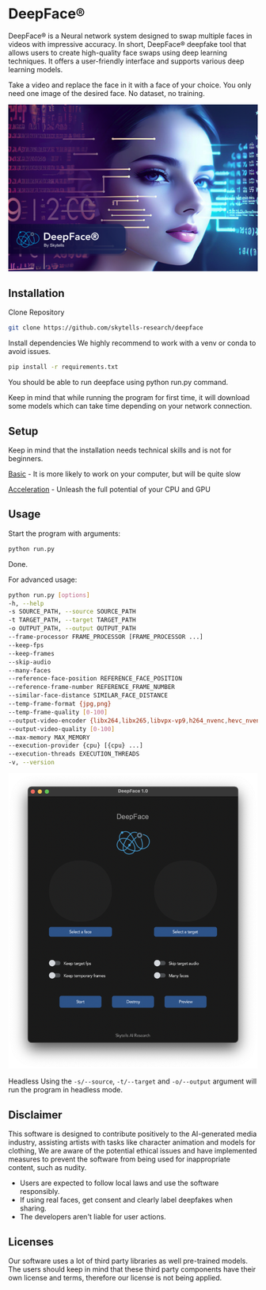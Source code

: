 # DeepFace®
DeepFace® is a Neural network system designed to swap multiple faces in videos with impressive accuracy.
In short, DeepFace® deepfake tool that allows users to create high-quality face swaps using deep learning techniques. It offers a user-friendly interface and supports various deep learning models.

Take a video and replace the face in it with a face of your choice.
You only need one image of the desired face. No dataset, no training.

![DeepFace](https://raw.githubusercontent.com/skytells-research/DeepFace/main/assets/Deepface.png)


## Installation

Clone Repository

```sh
git clone https://github.com/skytells-research/deepface
```


Install dependencies
We highly recommend to work with a venv or conda to avoid issues.

```sh
pip install -r requirements.txt
```

You should be able to run deepface using python run.py command. 

Keep in mind that while running the program for first time, it will download some models which can take time depending on your network connection.

## Setup
Keep in mind that the installation needs technical skills and is not for beginners.

[Basic](https://github.com/skytells-research/DeepFace/blob/main/docs/setup.md) - It is more likely to work on your computer, but will be quite slow

[Acceleration](https://github.com/skytells-research/DeepFace/blob/main/docs/Acceleration.md) - Unleash the full potential of your CPU and GPU

## Usage
Start the program with arguments:
```sh
python run.py 
```
Done.


For advanced usage:

```sh
python run.py [options]
-h, --help                                                                 show this help message and exit
-s SOURCE_PATH, --source SOURCE_PATH                                       select an source image
-t TARGET_PATH, --target TARGET_PATH                                       select an target image or video
-o OUTPUT_PATH, --output OUTPUT_PATH                                       select output file or directory
--frame-processor FRAME_PROCESSOR [FRAME_PROCESSOR ...]                    frame processors (choices: face_swapper, face_enhancer, ...)
--keep-fps                                                                 keep target fps
--keep-frames                                                              keep temporary frames
--skip-audio                                                               skip target audio
--many-faces                                                               process every face
--reference-face-position REFERENCE_FACE_POSITION                          position of the reference face
--reference-frame-number REFERENCE_FRAME_NUMBER                            number of the reference frame
--similar-face-distance SIMILAR_FACE_DISTANCE                              face distance used for recognition
--temp-frame-format {jpg,png}                                              image format used for frame extraction
--temp-frame-quality [0-100]                                               image quality used for frame extraction
--output-video-encoder {libx264,libx265,libvpx-vp9,h264_nvenc,hevc_nvenc}  encoder used for the output video
--output-video-quality [0-100]                                             quality used for the output video
--max-memory MAX_MEMORY                                                    maximum amount of RAM in GB
--execution-provider {cpu} [{cpu} ...]                                     available execution provider (choices: cpu, ...)
--execution-threads EXECUTION_THREADS                                      number of execution threads
-v, --version                                                              show program's version number and exit
```

![DeepFace](https://raw.githubusercontent.com/skytells-research/DeepFace/main/assets/screenshot.png)


Headless
Using the `-s/--source`, `-t/--target` and `-o/--output` argument will run the program in headless mode.

## Disclaimer
This software is designed to contribute positively to the AI-generated media industry, assisting artists with tasks like character animation and models for clothing, We are aware of the potential ethical issues and have implemented measures to prevent the software from being used for inappropriate content, such as nudity.

* Users are expected to follow local laws and use the software responsibly. 
* If using real faces, get consent and clearly label deepfakes when sharing. 
* The developers aren't liable for user actions.

## Licenses
Our software uses a lot of third party libraries as well pre-trained models. 
The users should keep in mind that these third party components have their own license and terms, therefore our license is not being applied.

